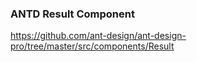 ### ANTD Result Component

https://github.com/ant-design/ant-design-pro/tree/master/src/components/Result
